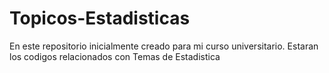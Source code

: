 # Topicos-Estadisticas
En este repositorio inicialmente creado para mi curso universitario. Estaran los codigos relacionados con Temas de Estadistica
